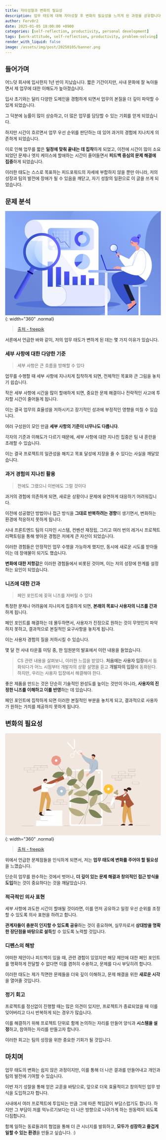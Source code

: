```yaml
---
title: 자아성찰과 변화의 필요성
description: 업무 태도에 대해 자아성찰 후 변화의 필요성을 느끼게 된 과정을 공유합니다.
author: Ferv0r2
date: 2025-01-05 18:00:00 +0900
categories: [self-reflection, productivity, personal development]
tags: [work-attitude, self-reflection, productivity, problem-solving]
render_with_liquid: false
image: /assets/img/post/20250105/banner.png
---
```


## **들어가며**

어느덧 회사에 입사한지 1년 반이 지났습니다. 짧은 기간이지만, 사내 문화에 잘 녹아들면서 제 업무에 대한 이해도가 높아졌습니다.

입사 초기와는 달리 다양한 도메인을 경험하게 되면서 업무의 본질을 더 깊이 파악할 수 있게 되었습니다.

그 덕분에 능률이 많이 상승하고, 더 많은 업무를 담당할 수 있는 기회를 얻게 되었습니다.

하지만 시간이 흐르면서 업무 우선 순위를 판단하는 데 있어 과거의 경험에 지나치게 의존하게 되었습니다.

이로 인해 업무를 짧은 **일정에 맞춰 끝내는 데 집착**하게 되었고, 이전에 시간이 많이 소요되었던 문제나 엣지 케이스에 할애하는 시간이 줄어들면서 **피드백 중심의 문제 해결에 집중**하게 되었습니다.

이러한 태도는 스스로 목표하는 피드포워드의 자세에 부합하지 않을 뿐만 아니라, 저의 성장과 팀의 발전에 장애가 될 수 있음을 깨닫고, 자기 성찰의 일환으로 이 글을 쓰게 되었습니다.

## **문제 분석**

![Desktop View](/assets/img/post/20250105/analize.png){: width="360" .normal}

> [출처 - freepik](https://kr.freepik.com/free-vector/hand-drawn-credit-assessment_19962864.htm#fromView=search&page=2&position=7&uuid=3d4e542a-1d81-40c7-83ca-8fc8d204e5be)

서론에서 언급한 바와 같이, 저의 업무 태도가 변하게 된 데는 몇 가지 이유가 있습니다.

### **세부 사항에 대한 다양한 기준**

> 세부 사항은 큰 흐름을 방해할 수 있다

업무를 수행할 때 세부 사항에 지나치게 집착하게 되면, 전체적인 목표와 큰 그림을 놓치기 쉽습니다.

작은 세부 사항에 시간을 많이 할애하게 되면, 중요한 문제 해결이나 전략적인 사고에 투자할 시간이 줄어들게 됩니다.

이는 결국 업무의 효율성을 저하시키고 장기적인 성과에 부정적인 영향을 미칠 수 있습니다.

여러 구성원이 모인 만큼 **세부 사항의 기준이 너무나도 다릅니다**.

각자의 기준과 이해도가 다르기 때문에, 세부 사항에 대한 지나친 집중은 팀 내 혼란을 초래할 수 있습니다.

이는 결국 프로젝트의 일관성을 해치고 목표 달성에 지장을 줄 수 있다는 사실을 깨달았습니다.

### **과거 경험의 지나친 활용**

> 전에도 그랬으니 이번에도 그럴 것이다

과거의 경험에 의존하게 되면, 새로운 상황이나 문제에 유연하게 대응하기 어려워집니다.

이전에 성공했던 방법이나 접근 방식을 **그대로 반복하려는 경향**이 생기면서, 변화하는 환경에 적응하지 못하게 됩니다.

사내 프론트엔드 팀의 디자인 시스템, 컨벤션 재정립, 그리고 여러 번의 레거시 프로젝트 리팩토링을 통해 쌓아온 경험은 저에게 큰 자산이 되었습니다.

이러한 경험들은 안정적인 업무 수행을 가능하게 했지만, 동시에 새로운 시도를 받아들이는 데 장애물이 되기도 했습니다.

**변화에 대한 저항감**은 이러한 경험들에서 비롯된 것이며, 이는 저의 성장에 한계를 설정하는 요인이 되었습니다.

### **니즈에 대한 간과**

> 페인 포인트에 꽂혀 니즈를 저버릴 수 있다

특정한 문제나 어려움에 지나치게 집중하게 되면, **본래의 목표나 사용자의 니즈를 간과**하게 됩니다.

페인 포인트를 해결하는 데 몰두하면서, 사용자가 진정으로 원하는 것이 무엇인지 파악하지 못하고, 결과적으로 본질적인 요구사항을 놓치게 됩니다.

이는 사용자 경험의 질을 저하시킬 수 있습니다.

몇 달 전 사내 타운홀 미팅 중, 한 임원분의 발표에서 이런 내용을 들었습니다.

> CS 관련 내용을 살펴보니, 이러한 느낌을 받았다.
> **처음에는 사용자 입장**에서 동화되다가 어느 시점부터 개발자의 상황 설명을 듣고 **개발자의 입장**에 동화된다.
> 하지만, 우리는 사용자 입장에서 해결해야 한다.

좋은 제품을 만드는 것은 단순히 기술적인 완성도를 높이는 것만이 아니라, **사용자의 진정한 니즈를 이해하고 이를 반영**하는 데 있습니다.

페인 포인트에 집착하게 되면 이러한 본질적인 부분을 놓치게 되고, 결과적으로 사용자가 원하는 가치를 제공하지 못하게 됩니다.

## **변화의 필요성**

![Desktop View](/assets/img/post/20250105/improve.png){: width="360" .normal}

> [출처 - freepik](https://kr.freepik.com/free-vector/cutting-tree-cartoon-style-illustration_12953870.htm#fromView=search&page=1&position=29&uuid=6e6592ac-47b5-4be9-a489-b4bb1d55b3e2)

위에서 언급한 문제점들을 인식하게 되면서, 저는 **업무 태도에 변화를 주어야 할 필요성**을 느꼈습니다.

단순히 업무를 완수하는 것에서 벗어나, **더 깊이 있는 문제 해결과 창의적인 접근 방식을 도입**하는 것이 중요하다는 것을 깨달았습니다.

### **적극적인 의사 표현**

세부 사항에 과도한 시간이 할애될 것이라면, 이를 먼저 공유하고 일정 우선 순위를 조정할 수 있도록 의사 표현을 하려고 합니다.

**관계자들이 충분히 인지할 수 있도록 공유**하는 것이 중요하며, 실무자로서 **상대방을 명확한 장단점을 바탕으로 설득**할 수 있도록 노력할 것입니다.

### **디펜스의 해방**

어떠한 제안이나 피드백이 있을 때, 관련 경험이 있었지만 해당 제안에 대한 페인 포인트를 명확하게 전달할 수 없다면 이를 겸허히 수용하고, 문제를 다시 부딪히려 합니다.

이러한 태도는 제가 직면한 문제들을 더욱 깊이 이해하고, 문제 해결을 위한 **새로운 시각**을 열어줄 것입니다.

### **정기 회고**

프로젝트를 정신없이 진행할 때는 많은 의견이 있지만, 프로젝트가 종료되었을 때 이를 잊어버리고 다시 반복하게 되는 경우가 많습니다.

이를 해결하기 위해 프로젝트 단위로 함께 논의하는 자리를 만들어 양식과 **시스템을 설정**하고, 참여하는 자리를 만들고자 합니다.

이러한 회고는 팀의 성장을 위한 중요한 기회가 될 것입니다.

## **마치며**

업무 태도의 변화는 쉽지 않은 과정이지만, 이를 통해 더 나은 결과를 만들어내고 개인과 팀의 발전에 기여할 수 있습니다.

이번 자기 성찰을 통해 얻은 교훈을 바탕으로, 앞으로 더욱 효율적이고 창의적인 업무 방식을 도입하고자 합니다.

사내에서 여러 프로젝트에 투입되는 만큼 그에 따른 책임감이 부담스럽기도 합니다. 하지만 그 부담이 저를 억누르기보다는 더 나은 방향으로 나아가게 하는 원동력이 되도록 다짐합니다.

함께 일하는 동료들과의 협업을 통해 더 큰 시너지를 발휘하고, **모두가 성장하고 즐겁게 일할 수 있는 환경**을 만들고 싶습니다. :)